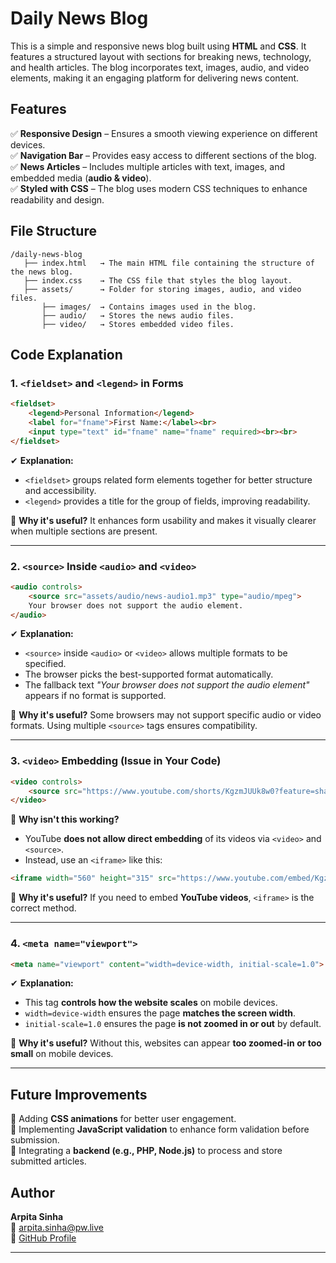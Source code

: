 # Daily News Blog

This is a simple and responsive news blog built using **HTML** and **CSS**. It features a structured layout with sections for breaking news, technology, and health articles. The blog incorporates text, images, audio, and video elements, making it an engaging platform for delivering news content.

## Features
✅ **Responsive Design** – Ensures a smooth viewing experience on different devices.  
✅ **Navigation Bar** – Provides easy access to different sections of the blog.  
✅ **News Articles** – Includes multiple articles with text, images, and embedded media (**audio & video**).  
✅ **Styled with CSS** – The blog uses modern CSS techniques to enhance readability and design.

## File Structure
```
/daily-news-blog
   ├── index.html   → The main HTML file containing the structure of the news blog.
   ├── index.css    → The CSS file that styles the blog layout.
   ├── assets/      → Folder for storing images, audio, and video files.
       ├── images/  → Contains images used in the blog.
       ├── audio/   → Stores the news audio files.
       ├── video/   → Stores embedded video files.
```

## Code Explanation

### 1. `<fieldset>` and `<legend>` in Forms
```html
<fieldset>
    <legend>Personal Information</legend>
    <label for="fname">First Name:</label><br>
    <input type="text" id="fname" name="fname" required><br><br>
</fieldset>
```
✔ **Explanation:**
- `<fieldset>` groups related form elements together for better structure and accessibility.
- `<legend>` provides a title for the group of fields, improving readability.

📌 **Why it's useful?**
It enhances form usability and makes it visually clearer when multiple sections are present.

---

### 2. `<source>` Inside `<audio>` and `<video>`
```html
<audio controls>
    <source src="assets/audio/news-audio1.mp3" type="audio/mpeg">
    Your browser does not support the audio element.
</audio>
```
✔ **Explanation:**
- `<source>` inside `<audio>` or `<video>` allows multiple formats to be specified.
- The browser picks the best-supported format automatically.
- The fallback text *"Your browser does not support the audio element"* appears if no format is supported.

📌 **Why it's useful?**
Some browsers may not support specific audio or video formats. Using multiple `<source>` tags ensures compatibility.

---

### 3. `<video>` Embedding (Issue in Your Code)
```html
<video controls>
    <source src="https://www.youtube.com/shorts/KgzmJUUk8w0?feature=share" type="video/mp4">
</video>
```
🚨 **Why isn't this working?**
- YouTube **does not allow direct embedding** of its videos via `<video>` and `<source>`.
- Instead, use an `<iframe>` like this:
```html
<iframe width="560" height="315" src="https://www.youtube.com/embed/KgzmJUUk8w0" frameborder="0" allowfullscreen></iframe>
```
📌 **Why it's useful?**
If you need to embed **YouTube videos**, `<iframe>` is the correct method.

---

### 4. `<meta name="viewport">`
```html
<meta name="viewport" content="width=device-width, initial-scale=1.0">
```
✔ **Explanation:**
- This tag **controls how the website scales** on mobile devices.
- `width=device-width` ensures the page **matches the screen width**.
- `initial-scale=1.0` ensures the page **is not zoomed in or out** by default.

📌 **Why it's useful?**
Without this, websites can appear **too zoomed-in or too small** on mobile devices.

---

## Future Improvements
🚀 Adding **CSS animations** for better user engagement.  
🚀 Implementing **JavaScript validation** to enhance form validation before submission.  
🚀 Integrating a **backend (e.g., PHP, Node.js)** to process and store submitted articles.

## Author
**Arpita Sinha**  
📧 [arpita.sinha@pw.live](mailto:arpita.sinha@pw.live)  
🔗 [GitHub Profile](https://github.com/ArpitaSinha02)

---

